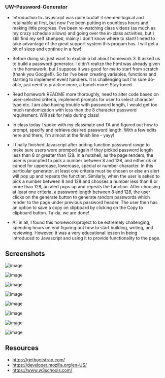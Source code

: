### UW-Password-Generator

- Introduction to Javascript was quite brutal! it seemed logical and retainable at first, but now I've been putting in countless hours and making little progress. I've been re-watching class videos (as much as my crazy schedule allows) and going over the in-class activities, but I still find my self stumped, mainly I don't know where to start! I need to take advantage of the great support system this progam has. I will get a bit of sleep and continue in a few!

- Before doing so, just want to explain a bit about homework 3. It asked us to build a password generator. I didn't realize the html was already given in the homework, but I suppose it was good for me to start from scratch (thank you Google!!). So far I've been creating variables, functions and starting to implement event handlers. It is challenging but I'm sure do-able, just need to practice more, a bunch more! Stay tuned..

- Read homework README more thoroughly, need to alter code based on user-selected criteria, implement prompts for user to select character type etc. I am also having trouble with password length, I would get too much randomization with less than the 8 character password requirement. Will ask for help during class!

- In class today I spoke with my classmate and TA and figured out how to prompt, specify and retrieve desired password length. With a few edits here and there, I'm almost at the finish line - yayy!

- I finally finished Javascript after adding function password range to make sure users were promped again if they picked password length less than 8 or greater than 128. In a nutshell, as the page renders, the user is prompted to pick a number between 8 and 128, and either ok or cancel for uppercase, lowercase, special or number character. In this particular generator, at least one criteria must be chosen or else an alert will pop up and repeats the function. Similarly, when the user is asked to pick a number between 8 and 128 and chooses a number less than 8 or more than 128, an alert pops up and repeats the function. After choosing at least one criteria, a password length between 8 and 128, the user clicks on the generate button to generate random passwords which render to the page under previous password header. The user then has an option to save a copy on clipboard by clicking on the Copy to clipboard button. Ta-da, we are done!

- All in all, I found this homework/project to be extremely challenging, spending hours on end figuring out how to start building, writing, and reviewing. However, it was a very educational lesson in being introduced to Javascript and using it to provide functionality to the page.

## Screenshots

![image](https://user-images.githubusercontent.com/16216345/66272955-6c014500-e824-11e9-8e53-51382f1e1414.png)

![image](https://user-images.githubusercontent.com/16216345/66273016-f34eb880-e824-11e9-8d79-1183461290c1.png)

![image](https://user-images.githubusercontent.com/16216345/66273022-0792b580-e825-11e9-921c-df146b0549b8.png)

![image](https://user-images.githubusercontent.com/16216345/66273030-1711fe80-e825-11e9-9f9c-63526806c7f2.png)

![image](https://user-images.githubusercontent.com/16216345/66273040-27c27480-e825-11e9-9b4c-adc76496ae15.png)

![image](https://user-images.githubusercontent.com/16216345/66273048-37da5400-e825-11e9-8caf-a80d0da10c93.png)

![image](https://user-images.githubusercontent.com/16216345/66273051-46287000-e825-11e9-85dc-141e196e8672.png)

![image](https://user-images.githubusercontent.com/16216345/66273064-5a6c6d00-e825-11e9-9fbd-a8a5108a28b7.png)


## Resources

- https://getbootstrap.com/
- https://developer.mozilla.org/en-US/
- https://www.w3schools.com/
